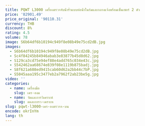 ```yaml
---
title: PQWT L3000 เครื่องตรวจจับน้ํารั่วแบบท่อน้ําในร่มและกลางแจ้งพร้อมเซ็นเซอร์ 2 ตัว
price: '82901.49'
price_original: '90110.31'
currency: THB
discount: 8%
rating: 4.5
volume: 78
image: S6b64df6b10194c949f8e08b49e75cd2dB.jpg
images:
  - S6b64df6b10194c949f8e08b49e75cd2dB.jpg
  - Sc4f84245b84946abab3e83877b45d8d62.jpg
  - S129ca3cd75e94ef88e4add765c034e43c.jpg
  - S542462aa68674e839f08e1119b875badj.jpg
  - S8f621a608ed9415cab60d62a2bb44c7bP.jpg
  - S5045aaa195c3477eb2a7962f2ab23be5g.jpg
video: ''
categories:
  - name: เครื่องมือ
    slug: เคร-องม
  - name: วัดและการวิเคราะห์
    slug: ดและการว-เคราะห
slug: pqwt-l3000-เคร-องตรวจจ-บน
encode: okrInYm
lang: th
---
```

  